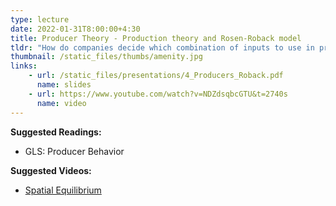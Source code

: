 ```yaml
---
type: lecture
date: 2022-01-31T8:00:00+4:30
title: Producer Theory - Production theory and Rosen-Roback model
tldr: "How do companies decide which combination of inputs to use in production? We'll also look at putting consumer and producer theory together in the Rosen-Roback model to examine how amenities play a key role in Urban Economics "
thumbnail: /static_files/thumbs/amenity.jpg
links: 
    - url: /static_files/presentations/4_Producers_Roback.pdf
      name: slides
    - url: https://www.youtube.com/watch?v=NDZdsqbcGTU&t=2740s
      name: video
---
```

**Suggested Readings:**
- GLS: Producer Behavior

**Suggested Videos:**
- [Spatial Equilibrium](https://www.youtube.com/watch?v=Qx394peRdK8)
